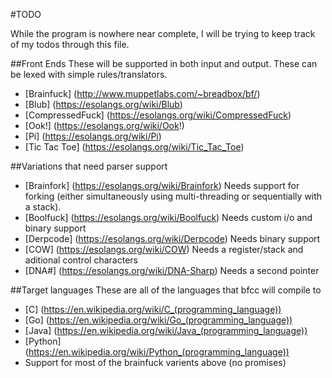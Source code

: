 #TODO

While the program is nowhere near complete, I will be trying to keep track of my todos through this file. 

##Front Ends
These will be supported in both input and output. These can be lexed with simple rules/translators.

* [Brainfuck] (http://www.muppetlabs.com/~breadbox/bf/)
* [Blub] (https://esolangs.org/wiki/Blub)
* [CompressedFuck] (https://esolangs.org/wiki/CompressedFuck)
* [Ook!] (https://esolangs.org/wiki/Ook!)
* [Pi]   (https://esolangs.org/wiki/Pi)
* [Tic Tac Toe] (https://esolangs.org/wiki/Tic_Tac_Toe)


##Variations that need parser support
* [Brainfork] (https://esolangs.org/wiki/Brainfork) Needs support for forking (either simultaneously using multi-threading or sequentially with a stack).
* [Boolfuck] (https://esolangs.org/wiki/Boolfuck) Needs custom i/o and binary support
* [Derpcode] (https://esolangs.org/wiki/Derpcode) Needs binary support
* [COW] (https://esolangs.org/wiki/COW) Needs a register/stack and aditional control characters
* [DNA#] (https://esolangs.org/wiki/DNA-Sharp) Needs a second pointer

##Target languages
These are all of the languages that bfcc will compile to

* [C] (https://en.wikipedia.org/wiki/C_(programming_language))
* [Go] (https://en.wikipedia.org/wiki/Go_(programming_language))
* [Java] (https://en.wikipedia.org/wiki/Java_(programming_language))
* [Python] (https://en.wikipedia.org/wiki/Python_(programming_language))
* Support for most of the brainfuck varients above (no promises)

